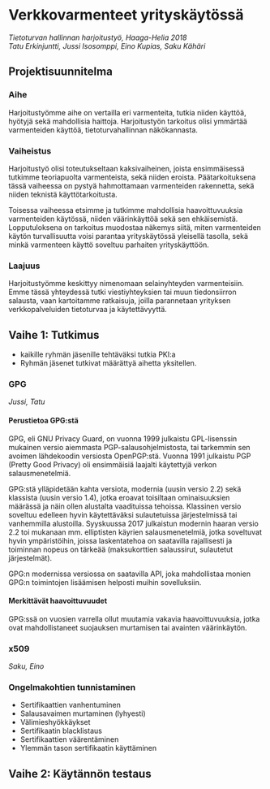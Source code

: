 # Verkkovarmenteet yrityskäytössä
*Tietoturvan hallinnan harjoitustyö, Haaga-Helia 2018*  
*Tatu Erkinjuntti, Jussi Isosomppi, Eino Kupias, Saku Kähäri*

## Projektisuunnitelma
### Aihe
Harjoitustyömme aihe on vertailla eri varmenteita, tutkia niiden käyttöä, hyötyjä sekä mahdollisia haittoja. Harjoitustyön tarkoitus olisi ymmärtää varmenteiden käyttöä, tietoturvahallinnan näkökannasta.
### Vaiheistus
Harjoitustyö olisi toteutukseltaan kaksivaiheinen, joista ensimmäisessä tutkimme teoriapuolta varmenteista, sekä niiden eroista. Päätarkoituksena tässä vaiheessa on pystyä hahmottamaan varmenteiden rakennetta, sekä niiden teknistä käyttötarkoitusta.

Toisessa vaiheessa etsimme ja tutkimme mahdollisia haavoittuvuuksia varmenteiden käytössä, niiden väärinkäyttöä sekä sen ehkäisemistä. Lopputuloksena on tarkoitus muodostaa näkemys siitä, miten varmenteiden käytön turvallisuutta voisi parantaa yrityskäytössä yleisellä tasolla, sekä minkä varmenteen käyttö soveltuu parhaiten yrityskäyttöön.
### Laajuus
Harjoitustyömme keskittyy nimenomaan selainyhteyden varmenteisiin. Emme tässä yhteydessä tutki viestiyhteyksien tai muun tiedonsiirron salausta, vaan kartoitamme ratkaisuja, joilla parannetaan yrityksen verkkopalveluiden tietoturvaa ja käytettävyyttä.
## Vaihe 1: Tutkimus
* kaikille ryhmän jäsenille tehtäväksi tutkia PKI:a
* Ryhmän jäsenet tutkivat määrättyä aihetta yksitellen. 
### GPG
*Jussi, Tatu*
#### Perustietoa GPG:stä
GPG, eli GNU Privacy Guard, on vuonna 1999 julkaistu GPL-lisenssin mukainen versio aiemmasta PGP-salausohjelmistosta, tai tarkemmin sen avoimen lähdekoodin versiosta OpenPGP:stä. Vuonna 1991 julkaistu PGP (Pretty Good Privacy) oli ensimmäisiä laajalti käytettyjä verkon salausmenetelmiä.

GPG:stä ylläpidetään kahta versiota, modernia (uusin versio 2.2) sekä klassista (uusin versio 1.4), jotka eroavat toisiltaan ominaisuuksien määrässä ja näin ollen alustalta vaadituissa tehoissa. Klassinen versio soveltuu edelleen hyvin käytettäväksi sulautetuissa järjestelmissä tai vanhemmilla alustoilla. Syyskuussa 2017 julkaistun modernin haaran versio 2.2 toi mukanaan mm. elliptisten käyrien salausmenetelmiä, jotka soveltuvat hyvin ympäristöihin, joissa laskentatehoa on saatavilla rajallisesti ja toiminnan nopeus on tärkeää (maksukorttien salaussirut, sulautetut järjestelmät).

GPG:n modernissa versiossa on saatavilla API, joka mahdollistaa monien GPG:n toimintojen lisäämisen helposti muihin sovelluksiin.
#### Merkittävät haavoittuvuudet
GPG:ssä on vuosien varrella ollut muutamia vakavia haavoittuvuuksia, jotka ovat mahdollistaneet suojauksen murtamisen tai avainten väärinkäytön.
### x509
*Saku, Eino*

### Ongelmakohtien tunnistaminen
* Sertifikaattien vanhentuminen
* Salausavaimen murtaminen (lyhyesti)
* Välimieshyökkäykset
* Sertifikaatin blacklistaus
* Sertifikaattien väärentäminen
* Ylemmän tason sertifikaatin käyttäminen

## Vaihe 2: Käytännön testaus
